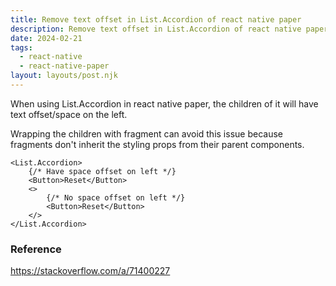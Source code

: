 ```yaml
---
title: Remove text offset in List.Accordion of react native paper
description: Remove text offset in List.Accordion of react native paper
date: 2024-02-21
tags:
  - react-native
  - react-native-paper
layout: layouts/post.njk
---
```


When using List.Accordion in react native paper, the children of it will have text offset/space on the left.

Wrapping the children with fragment can avoid this issue because fragments don't inherit the styling props from their parent components.

```tsx
<List.Accordion>
	{/* Have space offset on left */}
	<Button>Reset</Button>
	<>
		{/* No space offset on left */}
		<Button>Reset</Button>
	</>
</List.Accordion>
```

### Reference

<https://stackoverflow.com/a/71400227>

